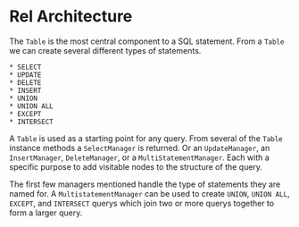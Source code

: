 # Rel Architecture

The `Table` is the most central component to a SQL statement. From a `Table` we can create several different types of statements.

```
* SELECT
* UPDATE
* DELETE
* INSERT
* UNION
* UNION ALL
* EXCEPT
* INTERSECT
```

A `Table` is used as a starting point for any query. From several of the `Table` instance methods a `SelectManager` is returned. Or an `UpdateManager`, an `InsertManager`, `DeleteManager`, or a `MultiStatementManager`. Each with a specific purpose to add visitable nodes to the structure of the query.

The first few managers mentioned handle the type of statements they are named for. A `MultistatementManager` can be used to create `UNION`, `UNION ALL`, `EXCEPT`, and `INTERSECT` querys which join two or more querys together to form a larger query.
